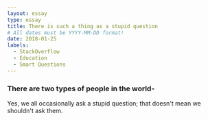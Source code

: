 ```yaml
---
layout: essay
type: essay
title: There is such a thing as a stupid question
# All dates must be YYYY-MM-DD format!
date: 2018-01-25
labels:
  - StackOverflow
  - Education
  - Smart Questions
---
```

### There are two types of people in the world-

Yes, we all occasionally ask a stupid question; that doesn't mean we shouldn't ask them.

